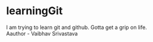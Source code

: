 # learningGit
I am trying to learn git and github. Gotta get a grip on life.
<br>
Aauthor - Vaibhav Srivastava
